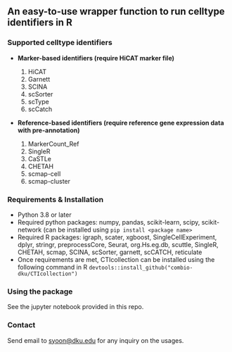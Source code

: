 ## An easy-to-use wrapper function to run celltype identifiers in R

### Supported celltype identifiers 
- __Marker-based identifiers (require HiCAT marker file)__
    1. HiCAT
    1. Garnett
    2. SCINA
    3. scSorter
    4. scType
    5. scCatch

- __Reference-based identifiers (require reference gene expression data with pre-annotation)__ 
    1. MarkerCount_Ref
    1. SingleR
    2. CaSTLe
    3. CHETAH
    4. scmap-cell
    5. scmap-cluster

### Requirements & Installation
- Python 3.8 or later
- Required python packages: numpy, pandas, scikit-learn, scipy, scikit-network (can be installed using `pip install <package name>`
- Required R packages: igraph, scater, xgboost, SingleCellExperiment, dplyr, stringr, preprocessCore, Seurat, org.Hs.eg.db, scuttle, SingleR, CHETAH, scmap, SCINA, scSorter, garnett, scCATCH, reticulate
- Once requirements are met, CTIcollection can be installed using the following command in R
`devtools::install_github("combio-dku/CTIcollection")`

### Using the package
See the jupyter notebook provided in this repo.

### Contact
Send email to syoon@dku.edu for any inquiry on the usages.

